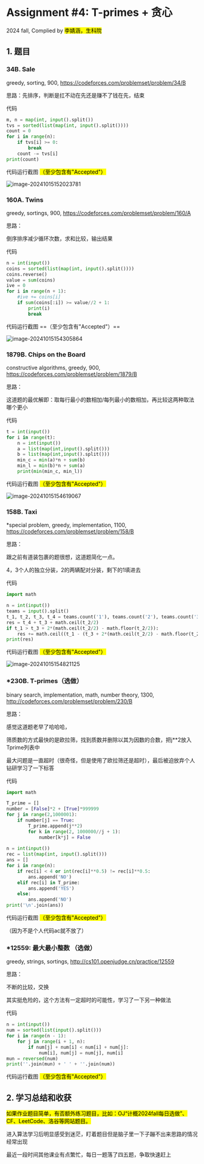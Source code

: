 # Assignment #4: T-primes + 贪心



2024 fall, Complied by <mark>李婧涵，生科院



## 1. 题目

### 34B. Sale

greedy, sorting, 900, https://codeforces.com/problemset/problem/34/B



思路：先排序，判断是扛不动在先还是赚不了钱在先，结束



代码

```python
m, n = map(int, input().split())
tvs = sorted(list(map(int, input().split())))
count = 0
for i in range(n):
    if tvs[i] >= 0:
        break
    count -= tvs[i]
print(count)

```



代码运行截图 <mark>（至少包含有"Accepted"）</mark>

![image-20241015152023781](C:\Users\lijh\AppData\Roaming\Typora\typora-user-images\image-20241015152023781.png)

### 160A. Twins

greedy, sortings, 900, https://codeforces.com/problemset/problem/160/A

思路：

倒序排序减少循环次数，求和比较，输出结果

代码

```python
n = int(input())
coins = sorted(list(map(int, input().split())))
coins.reverse()
value = sum(coins)
ive = 0
for i in range(n + 1):
    #ive += coins[i]
    if sum(coins[:i]) >= value//2 + 1:
        print(i)
        break

```



代码运行截图 ==（至少包含有"Accepted"）==

![image-20241015154305864](C:\Users\lijh\AppData\Roaming\Typora\typora-user-images\image-20241015154305864.png)



### 1879B. Chips on the Board

constructive algorithms, greedy, 900, https://codeforces.com/problemset/problem/1879/B

思路：

这道题的最优解即：取每行最小的数相加/每列最小的数相加，再比较这两种取法哪个更小

代码

```python
t = int(input())
for i in range(t):
    n = int(input())
    a = list(map(int,input().split()))
    b = list(map(int,input().split()))
    min_c = min(a)*n + sum(b)
    min_l = min(b)*n + sum(a)
    print(min(min_c, min_l)) 

```



代码运行截图 <mark>（至少包含有"Accepted"）</mark>

![image-20241015154619067](C:\Users\lijh\AppData\Roaming\Typora\typora-user-images\image-20241015154619067.png)



### 158B. Taxi

*special problem, greedy, implementation, 1100, https://codeforces.com/problemset/problem/158/B

思路：

跟之前有道装包裹的题很想，这道题简化一点。

4，3个人的独立分装，2的两辆配对分装，剩下的1填进去

代码

```python
import math

n = int(input())
teams = input().split()
t_1, t_2, t_3, t_4 = teams.count('1'), teams.count('2'), teams.count('3'), teams.count('4')
res = t_4 + t_3 + math.ceil(t_2/2)
if t_1 > t_3 + 2*(math.ceil(t_2/2) - math.floor(t_2/2)):
    res += math.ceil((t_1 - (t_3 + 2*(math.ceil(t_2/2) - math.floor(t_2/2))))/4)
print(res)

```



代码运行截图 <mark>（至少包含有"Accepted"）</mark>

![image-20241015154821125](C:\Users\lijh\AppData\Roaming\Typora\typora-user-images\image-20241015154821125.png)



### *230B. T-primes（选做）

binary search, implementation, math, number theory, 1300, http://codeforces.com/problemset/problem/230/B

思路：

感觉这道题老早了哈哈哈，

筛质数的方式最快的是欧拉筛，找到质数并删除以其为因数的合数，把j**2放入Tprime列表中

最大问题是一直超时（很奇怪，但是使用了欧拉筛还是超时），最后被迫放弃个人钻研学习了一下标答

代码

```python
import math

T_prime = []
number = [False]*2 + [True]*999999
for j in range(2,1000001):
    if number[j] == True:
        T_prime.append(j**2)
        for k in range(2, 1000000//j + 1):
            number[k*j] = False 
    
n = int(input())
rec = list(map(int, input().split()))
ans = []
for i in range(n):
    if rec[i] < 4 or int(rec[i]**0.5) != rec[i]**0.5:
        ans.append('NO')
    elif rec[i] in T_prime:
        ans.append('YES')
    else:
        ans.append('NO')
print('\n'.join(ans))

```



代码运行截图 <mark>（至少包含有"Accepted"）</mark>

（因为不是个人代码ac就不放了）



### *12559: 最大最小整数 （选做）

greedy, strings, sortings, http://cs101.openjudge.cn/practice/12559

思路：

不断的比较，交换

其实挺危险的，这个方法有一定超时的可能性，学习了一下另一种做法

代码

```python
n = int(input())
num = sorted(list(input().split()))
for i in range(n - 1):
    for j in range(i + 1, n):
        if num[j] + num[i] < num[i] + num[j]:
            num[i], num[j] = num[j], num[i]
mun = reversed(num)
print(''.join(mun) + ' ' + ''.join(num))

```



代码运行截图 <mark>（至少包含有"Accepted"）</mark>





## 2. 学习总结和收获

<mark>如果作业题目简单，有否额外练习题目，比如：OJ“计概2024fall每日选做”、CF、LeetCode、洛谷等网站题目。</mark>

进入算法学习后明显感受到迷茫，盯着题目但是脑子里一下子蹦不出来思路的情况经常出现

最近一段时间其他课业有点繁忙，每日一题落了四五题，争取快速赶上